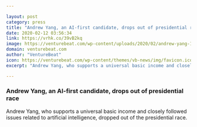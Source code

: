 ```yaml
---

layout: post
category: press
title: "Andrew Yang, an AI-first candidate, drops out of presidential race"
date: 2020-02-12 03:56:34
link: https://vrhk.co/39vB2kq
image: https://venturebeat.com/wp-content/uploads/2020/02/andrew-yang-1.jpg?w=1200&strip=all
domain: venturebeat.com
author: "VentureBeat"
icon: https://venturebeat.com/wp-content/themes/vb-news/img/favicon.ico
excerpt: "Andrew Yang, who supports a universal basic income and closely followed issues related to artificial intelligence, dropped out of the presidential race."

---
```


### Andrew Yang, an AI-first candidate, drops out of presidential race

Andrew Yang, who supports a universal basic income and closely followed issues related to artificial intelligence, dropped out of the presidential race.